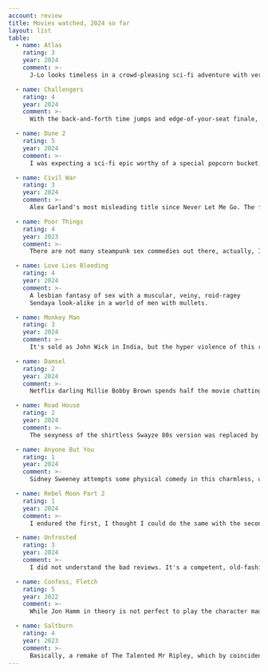 ```yaml
---
account: review
title: Movies watched, 2024 so far
layout: list
table:
  - name: Atlas
    rating: 3
    year: 2024
    comment: >-
      J-Lo looks timeless in a crowd-pleasing sci-fi adventure with very decent special effects, considering it's Netflix.

  - name: Challengers
    rating: 4
    year: 2024
    comment: >-
      With the back-and-forth time jumps and edge-of-your-seat finale, the movie itself is a tennis match.

  - name: Dune 2
    rating: 5
    year: 2024
    comment: >-
      I was expecting a sci-fi epic worthy of a special popcorn bucket, and that's exactly what I got.

  - name: Civil War
    rating: 3
    year: 2024
    comment: >-
      Alex Garland's most misleading title since Never Let Me Go. The feeling that something in this story is missing lingers.

  - name: Poor Things
    rating: 4
    year: 2023
    comment: >-
      There are not many steampunk sex commedies out there, actually, I think this is the only one.

  - name: Love Lies Bleeding
    rating: 4
    year: 2024
    comment: >-
      A lesbian fantasy of sex with a muscular, veiny, roid-ragey 
      Sendaya look-alike in a world of men with mullets.

  - name: Monkey Man
    rating: 3
    year: 2024
    comment: >-
      It's sold as John Wick in India, but the hyper violence of this revenge flick is not for the squeamish.

  - name: Damsel
    rating: 2
    year: 2024
    comment: >-
      Netflix darling Millie Bobby Brown spends half the movie chatting with a dragon that wants to eat her.

  - name: Road House
    rating: 2
    year: 2024
    comment: >-
      The sexyness of the shirtless Swayze 80s version was replaced by UFC bro propaganda.

  - name: Anyone But You
    rating: 1
    year: 2024
    comment: >-
      Sidney Sweeney attempts some physical comedy in this charmless, unfunny romantic comedy.

  - name: Rebel Moon Part 2
    rating: 1
    year: 2024
    comment: >-
      I endured the first, I thought I could do the same with the second. Virtually unwatchable.

  - name: Unfrosted
    rating: 3
    year: 2024
    comment: >-
      I did not understand the bad reviews. It's a competent, old-fashioned comedy.

  - name: Confess, Fletch
    rating: 5
    year: 2022
    comment: >-
      While Jon Hamm in theory is not perfect to play the character made popular by Chevy Chase, the movie succeeds in all fronts.

  - name: Saltburn
    rating: 4
    year: 2023
    comment: >-
      Basically, a remake of The Talented Mr Ripley, which by coincidence has a new show on Netflix.
---
```

